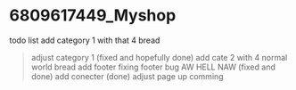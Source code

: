 # 6809617449_Myshop

todo list
add category 1 with that 4 bread
>adjust category 1 (fixed and hopefully done)
add cate 2 with 4 normal world bread
add footer 
>fixing footer bug AW HELL NAW (fixed and done)
add conecter (done)
adjust page 
>up comming
